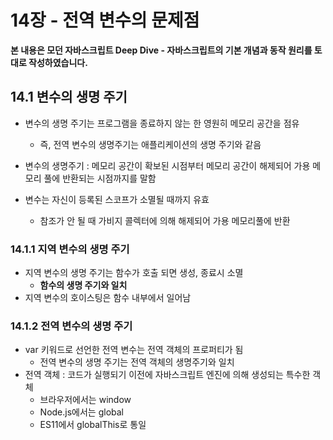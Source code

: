 # 14장 - 전역 변수의 문제점

**본 내용은 모던 자바스크립트 Deep Dive - 자바스크립트의 기본 개념과 동작 원리를 토대로 작성하였습니다.**



## 14.1 변수의 생명 주기

* 변수의 생명 주기는 프로그램을 종료하지 않는 한 영원히 메모리 공간을 점유
  * 즉, 전역 변수의 생명주기는 애플리케이션의 생명 주기와 같음

* 변수의 생명주기 : 메모리 공간이 확보된 시점부터 메모리 공간이 해제되어 가용 메모리 풀에 반환되는 시점까지를 말함
* 변수는 자신이 등록된 스코프가 소멸될 때까지 유효
  * 참조가 안 될 때 가비지 콜렉터에 의해 해제되어 가용 메모리풀에 반환




### 14.1.1 지역 변수의 생명 주기

* 지역 변수의 생명 주기는 함수가 호출 되면 생성, 종료시 소멸
  * **함수의 생명 주기와 일치**
* 지역 변수의 호이스팅은 함수 내부에서 일어남



### 14.1.2 전역 변수의 생명 주기

* var 키워드로 선언한 전역 변수는 전역 객체의 프로퍼티가 됨
  * 전역 변수의 생명 주기는 전역 객체의 생명주기와 일치
* 전역 객체 : 코드가 실행되기 이전에 자바스크립트 엔진에 의해 생성되는 특수한 객체
  * 브라우저에서는 window
  * Node.js에서는 global
  * ES11에서 globalThis로 통일